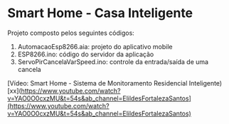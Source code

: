 # Smart Home - Casa Inteligente

Projeto composto pelos seguintes códigos:  

1. AutomacaoEsp8266.aia: projeto do aplicativo mobile  
2. ESP8266.ino: código do servidor da aplicação  
3. ServoPirCancelaVarSpeed.ino: controle da entrada/saída de uma cancela

[Vídeo: Smart Home - Sistema de Monitoramento Residencial Inteligente)[xx](https://www.youtube.com/watch?v=YAO0O0cxzMU&t=54s&ab_channel=ElildesFortalezaSantos](https://www.youtube.com/watch?v=YAO0O0cxzMU&t=54s&ab_channel=ElildesFortalezaSantos)
